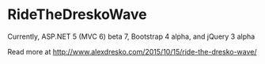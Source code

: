 # RideTheDreskoWave
Currently, ASP.NET 5 (MVC 6) beta 7, Bootstrap 4 alpha, and jQuery 3 alpha

Read more at http://www.alexdresko.com/2015/10/15/ride-the-dresko-wave/